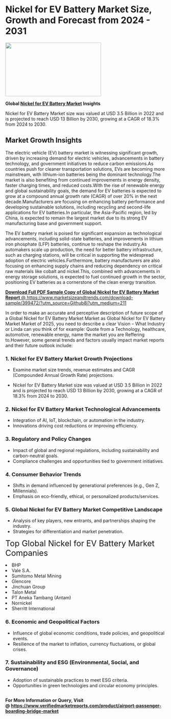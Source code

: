 <H1>Nickel for EV Battery Market Size, Growth and Forecast from 2024 - 2031</H1><img class="aligncenter size-medium wp-image-584254" src="https://thirdeyenews.in/wp-content/uploads/2024/09/Global-Market-Research-300x168.jpeg" alt="" width="300" height="168" /><p><strong>Global&nbsp;<a href="https://www.marketsizeandtrends.com/download-sample/399472/?utm_source=Github8j?utm_medium=211">Nickel for EV Battery Market</a> Insights</strong></p><p>Nickel for EV Battery Market size was valued at USD 3.5 Billion in 2022 and is projected to reach USD 13 Billion by 2030, growing at a CAGR of 18.3% from 2024 to 2030.</p><p><h2>Market Growth Insights</h2> <p>The electric vehicle (EV) battery market is witnessing significant growth, driven by increasing demand for electric vehicles, advancements in battery technology, and government initiatives to reduce carbon emissions.As countries push for cleaner transportation solutions, EVs are becoming more mainstream, with lithium-ion batteries being the dominant technology.The market is also benefiting from continued improvements in energy density, faster charging times, and reduced costs.With the rise of renewable energy and global sustainability goals, the demand for EV batteries is expected to grow at a compound annual growth rate (CAGR) of over 20% in the next decade.Manufacturers are focusing on enhancing battery performance and developing sustainable solutions, including recycling and second-life applications for EV batteries.In particular, the Asia-Pacific region, led by China, is expected to remain the largest market due to its strong EV manufacturing base and government support.</p> <p><a href="#"></a></p> <p>The EV battery market is poised for significant expansion as technological advancements, including solid-state batteries, and improvements in lithium iron phosphate (LFP) batteries, continue to reshape the industry.As automakers scale up production, the need for better battery infrastructure, such as charging stations, will be critical in supporting the widespread adoption of electric vehicles.Furthermore, battery manufacturers are also focusing on enhancing supply chains and reducing dependency on critical raw materials like cobalt and nickel.This, combined with advancements in energy storage solutions, is expected to fuel continued growth in the sector, positioning EV batteries as a cornerstone of the clean energy transition.</p> <p><a href="#"></p><p><span class=""><strong>Download Full PDF Sample Copy of Global Nickel for EV Battery Market Report</strong> @ <a href="https://www.marketsizeandtrends.com/download-sample/399472/?utm_source=Github8j?utm_medium=211" target="_blank">https://www.marketsizeandtrends.com/download-sample/399472/?utm_source=Github8j?utm_medium=211</a></span></p><p>In order to make an accurate and perceptive description of future scope of a Global&nbsp;Nickel for EV Battery Market Market as Global&nbsp;Nickel for EV Battery Market Market of 2025, you need to describe a clear Vision &ndash; What Industry or Linda can you think of for example: Quote from a Technology, healthcare, automotive, renewable energy, name the market you are Reffering to.However, some general trends and factors usually impact market reports and their future outlook include:</p><h3>1.&nbsp;<strong>Nickel for EV Battery Market Growth Projections</strong></h3><ul><li>Examine market size trends, revenue estimates and CAGR (Compounded Annual Growth Rate) projections.</li><li><p>Nickel for EV Battery Market size was valued at USD 3.5 Billion in 2022 and is projected to reach USD 13 Billion by 2030, growing at a CAGR of 18.3% from 2024 to 2030.</p></li></ul><h3>2.&nbsp;<strong>Nickel for EV Battery Market Technological Advancements</strong></h3><ul><li>Integration of AI, IoT, blockchain, or automation in the industry.</li><li>Innovations driving cost reductions or improving efficiency.</li></ul><h3>3.&nbsp;<strong>Regulatory and Policy Changes</strong></h3><ul><li>Impact of global and regional regulations, including sustainability and carbon-neutral goals.</li><li>Compliance challenges and opportunities tied to government initiatives.</li></ul><h3>4.&nbsp;<strong>Consumer Behavior Trends</strong></h3><ul><li>Shifts in demand influenced by generational preferences (e.g., Gen Z, Millennials).</li><li>Emphasis on eco-friendly, ethical, or personalized products/services.</li></ul><h3>5.&nbsp;<strong>Global Nickel for EV Battery Market Competitive Landscape</strong></h3><ul><li>Analysis of key players, new entrants, and partnerships shaping the industry.</li><li>Strategies for differentiation and market penetration.</li></ul><p data-pm-slice="1 1 []"><span style="color: inherit; font-family: inherit; font-size: 25px;">Top Global Nickel for EV Battery Market Companies</span></p><div class="" data-test-id=""><p><li>BHP</li><li> Vale S.A.</li><li> Sumitomo Metal Mining</li><li> Glencore</li><li> Jinchuan Group</li><li> Talon Metal</li><li> PT Aneka Tambang (Antam)</li><li> Nornickel</li><li> Sherritt International</li></p></div><h3>6.&nbsp;<strong>Economic and Geopolitical Factors</strong></h3><ul><li>Influence of global economic conditions, trade policies, and geopolitical events.</li><li>Resilience of the market to inflation, currency fluctuations, or global crises.</li></ul><h3>7.&nbsp;<strong>Sustainability and ESG (Environmental, Social, and Governance)</strong></h3><ul><li>Adoption of sustainable practices to meet ESG criteria.</li><li>Opportunities in green technologies and circular economy principles.</li></ul><h2><strong style="font-size: 14px;">For More Information or Query, Visit @&nbsp;</strong><a style="background-color: #ffffff; font-size: 14px;" href="https://www.marketsizeandtrends.com/report/nickel-for-ev-battery-market/" target="_blank">https://www.verifiedmarketreports.com/product/airport-passenger-boarding-bridge-market</a></h2>